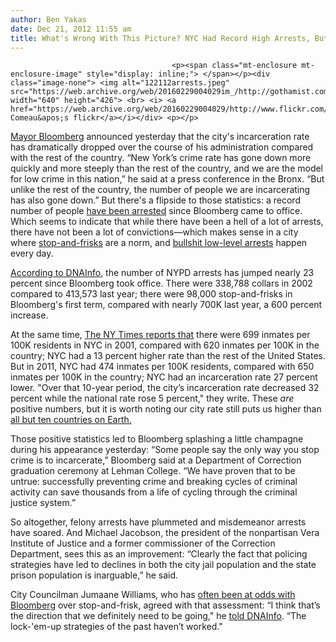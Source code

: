 ```yaml
---
author: Ben Yakas
date: Dec 21, 2012 11:55 am
title: What's Wrong With This Picture? NYC Had Record High Arrests, But Record Low Incarcerations Under Bloomberg
---
```


	
										<p><span class="mt-enclosure mt-enclosure-image" style="display: inline;"> </span></p><div class="image-none"> <img alt="122112arrests.jpeg" src="https://web.archive.org/web/20160229004029im_/http://gothamist.com/attachments/byakas/122112arrests.jpeg" width="640" height="426"> <br> <i> <a href="https://web.archive.org/web/20160229004029/http://www.flickr.com/photos/michaelcomeau/4420692125/">Michael Comeau&apos;s flickr</a></i></div> <p></p>

<p><a href="https://web.archive.org/web/20160229004029/http://gothamist.com/tags/bloomberg">Mayor Bloomberg</a> announced yesterday that the city&apos;s incarceration rate has dramatically dropped over the course of his administration compared with the rest of the country. &#x201C;New York&#x2019;s crime rate has gone down more quickly and more steeply than the rest of the country, and we are the model for low crime in this nation,&#x201D; he said at a press conference in the Bronx. &#x201C;But unlike the rest of the country, the number of people we are incarcerating has also gone down.&#x201D; But there&apos;s a flipside to those statistics: a record number of people <a href="https://web.archive.org/web/20160229004029/http://www.dnainfo.com/new-york/20121221/new-york-city/record-number-of-new-yorkers-arrested-during-bloomberg-era-nypd-stats-show">have been arrested</a> since Bloomberg came to office. Which seems to indicate that while there have been a hell of a lot of arrests, there have not been a lot of convictions&#x2014;which makes sense in a city where <a href="https://web.archive.org/web/20160229004029/http://gothamist.com/2012/05/13/nypd_on_track_to_shatter_stop-and-f.php">stop-and-frisks</a> are a norm, and <a href="https://web.archive.org/web/20160229004029/http://gothamist.com/2012/02/01/nypds_low-level_marijuana_possessio.php">bullshit low-level arrests</a> happen every day.</p>

<p><a href="https://web.archive.org/web/20160229004029/http://www.dnainfo.com/new-york/20121221/new-york-city/record-number-of-new-yorkers-arrested-during-bloomberg-era-nypd-stats-show">According to DNAInfo</a>, the number of NYPD arrests has jumped nearly 23 percent since Bloomberg took office. There were 338,788 collars in 2002 compared to 413,573 last year; there were 98,000 stop-and-frisks in Bloomberg&apos;s first term, compared with nearly 700K last year, a 600 percent increase. </p>

<p>At the same time, <a href="https://web.archive.org/web/20160229004029/http://cityroom.blogs.nytimes.com/2012/12/20/citys-incarceration-rate-plummets-as-nations-climbs/">The NY Times reports that</a> there were 699 inmates per 100K residents in NYC in 2001, compared with 620 inmates per 100K in the country; NYC had a 13 percent higher rate than the rest of the United States. But in 2011, NYC had 474 inmates per 100K residents, compared with 650 inmates per 100K in the country; NYC had an incarceration rate 27 percent lower. &quot;Over that 10-year period, the city&#x2019;s incarceration rate decreased 32 percent while the national rate rose 5 percent,&quot; they write. These <em>are</em> positive numbers, but it is worth noting our city rate still puts us higher than <a href="https://web.archive.org/web/20160229004029/http://en.wikipedia.org/wiki/List_of_countries_by_incarceration_rate">all but ten countries on Earth.</a></p>

<p>Those positive statistics led to Bloomberg splashing a little champagne during his appearance yesterday: &#x201C;Some people say the only way you stop crime is to incarcerate,&#x201D; Bloomberg said at a Department of Correction graduation ceremony at Lehman College. &#x201C;We have proven that to be untrue: successfully preventing crime and breaking cycles of criminal activity can save thousands from a life of cycling through the criminal justice system.&#x201D;</p>

<p>So altogether, felony arrests have plummeted and misdemeanor arrests have soared. And Michael Jacobson, the president of the nonpartisan Vera Institute of Justice and a former commissioner of the Correction Department, sees this as an improvement: &#x201C;Clearly the fact that policing strategies have led to declines in both the city jail population and the state prison population is inarguable,&#x201D; he said.</p>

<p>City Councilman Jumaane Williams, who has <a href="https://web.archive.org/web/20160229004029/http://gothamist.com/tags/jumaanewilliams">often been at odds with Bloomberg</a> over stop-and-frisk, agreed with that assessment: &#x201C;I think that&#x2019;s the direction that we definitely need to be going,&quot; he <a href="https://web.archive.org/web/20160229004029/http://www.dnainfo.com/new-york/20121220/new-york-city/number-of-new-yorkers-behind-bars-hits-record-low-bloomberg-says#ixzz2FdgJ3ssO">told DNAInfo</a>. &#x201C;The lock-&apos;em-up strategies of the past haven&#x2019;t worked.&quot;<br>
</p>					
										
									
				